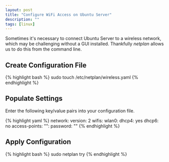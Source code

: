 ```yaml
---
layout: post
title: "Configure WiFi Access on Ubuntu Server"
description: ""
tags: [linux]
---
```


Sometimes it's necessary to connect Ubuntu Server to a wireless network, which may be challenging without a GUI installed. Thankfully _netplan_ allows us to do this from the command line.

## Create Configuration File

{% highlight bash %}
sudo touch /etc/netplan/wireless.yaml
{% endhighlight %}

## Populate Settings

Enter the following key/value pairs into your configuration file.

{% highlight yaml %}
network:
  version: 2
  wifis:
    wlan0:
      dhcp4: yes
      dhcp6: no
      access-points:
        "<NETWORK-SSID>":
          password: "<NETWORK-PASSWORD>"
{% endhighlight %}

## Apply Configuration

{% highlight bash %}
sudo netplan try
{% endhighlight %}
